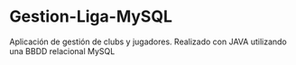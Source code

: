# Gestion-Liga-MySQL
Aplicación de gestión de clubs y jugadores. Realizado con JAVA utilizando una BBDD relacional MySQL
